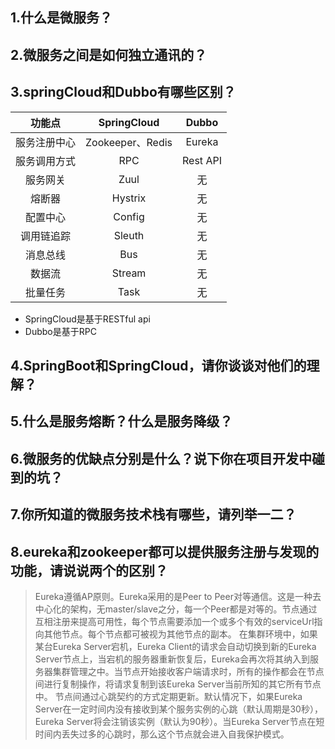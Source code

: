 ## 1.什么是微服务？

## 2.微服务之间是如何独立通讯的？

## 3.springCloud和Dubbo有哪些区别？
| 功能点 | SpringCloud | Dubbo |  
| :-: | :-: | :-: |
| 服务注册中心 | Zookeeper、Redis | Eureka| 
| 服务调用方式 | RPC | Rest API |
| 服务网关 | Zuul | 无 | 
| 熔断器 | Hystrix | 无 |
| 配置中心 | Config | 无|
| 调用链追踪 | Sleuth | 无 |
| 消息总线 | Bus | 无 | 
| 数据流 | Stream | 无 | 
| 批量任务 | Task | 无 |

+ SpringCloud是基于RESTful api
+ Dubbo是基于RPC

## 4.SpringBoot和SpringCloud，请你谈谈对他们的理解？

## 5.什么是服务熔断？什么是服务降级？

## 6.微服务的优缺点分别是什么？说下你在项目开发中碰到的坑？

## 7.你所知道的微服务技术栈有哪些，请列举一二？

## 8.eureka和zookeeper都可以提供服务注册与发现的功能，请说说两个的区别？
> Eureka遵循AP原则。Eureka采用的是Peer to Peer对等通信。这是一种去中心化的架构，无master/slave之分，每一个Peer都是对等的。节点通过互相注册来提高可用性，每个节点需要添加一个或多个有效的serviceUrl指向其他节点。每个节点都可被视为其他节点的副本。
在集群环境中，如果某台Eureka Server宕机，Eureka Client的请求会自动切换到新的Eureka Server节点上，当宕机的服务器重新恢复后，Eureka会再次将其纳入到服务器集群管理之中。当节点开始接收客户端请求时，所有的操作都会在节点间进行复制操作，将请求复制到该Eureka Server当前所知的其它所有节点中。
节点间通过心跳契约的方式定期更新。默认情况下，如果Eureka Server在一定时间内没有接收到某个服务实例的心跳（默认周期是30秒），Eureka Server将会注销该实例（默认为90秒）。当Eureka Server节点在短时间内丢失过多的心跳时，那么这个节点就会进入自我保护模式。

